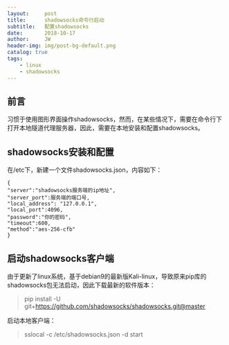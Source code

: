 ```yaml
---
layout:     post
title:      shadowsocks命令行启动
subtitle:   配置shadowsocks
date:       2018-10-17
author:     JW
header-img: img/post-bg-default.png
catalog: true
tags:
    - linux
    - shadowsocks
---
```


## 前言
习惯于使用图形界面操作shadowsocks，然而，在某些情况下，需要在命令行下打开本地隧道代理服务器，因此，需要在本地安装和配置shadowsocks。

## shadowsocks安装和配置
在/etc下，新建一个文件shadowsocks.json，内容如下：
```
{
"server":"shadowsocks服务端的ip地址",
"server_port":服务端的端口号,
"local_address": "127.0.0.1",
"local_port":4096,
"password":"你的密码",
"timeout":600,
"method":"aes-256-cfb"
}
```

## 启动shadowsocks客户端
由于更新了linux系统，基于debian9的最新版Kali-linux，导致原来pip库的shadowsocks包无法启动，因此下载最新的软件版本：
> pip install -U git+https://github.com/shadowsocks/shadowsocks.git@master

启动本地客户端：
> sslocal -c /etc/shadowsocks.json -d start
